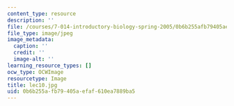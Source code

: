 ```yaml
---
content_type: resource
description: ''
file: /courses/7-014-introductory-biology-spring-2005/0b6b255afb79405aefaf610ea7889ba5_lec10.jpg
file_type: image/jpeg
image_metadata:
  caption: ''
  credit: ''
  image-alt: ''
learning_resource_types: []
ocw_type: OCWImage
resourcetype: Image
title: lec10.jpg
uid: 0b6b255a-fb79-405a-efaf-610ea7889ba5
---
```

